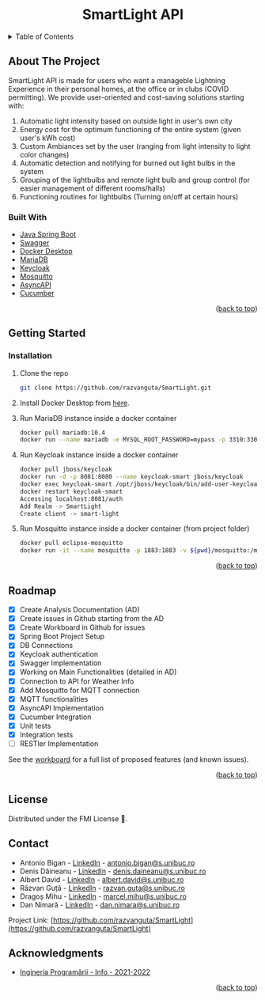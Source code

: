 <div id="top"></div>

<h1 align="center">SmartLight API</h1>



<!-- TABLE OF CONTENTS -->
<details>
  <summary>Table of Contents</summary>
  <ol>
    <li>
      <a href="#about-the-project">About The Project</a>
      <ul>
        <li><a href="#built-with">Built With</a></li>
      </ul>
    </li>
    <li>
      <a href="#getting-started">Getting Started</a>
      <ul>
        <li><a href="#installation">Installation</a></li>
      </ul>
    </li>
    <li><a href="#usage">Usage</a></li>
    <li><a href="#roadmap">Roadmap</a></li>
    <li><a href="#license">License</a></li>
    <li><a href="#contact">Contact</a></li>
    <li><a href="#acknowledgments">Acknowledgments</a></li>
  </ol>
</details>


## About The Project

SmartLight API is made for users who want a manageble Lightning Experience in their personal homes, at the office or in clubs (COVID permitting).
We provide user-oriented and cost-saving solutions starting with:
  <ol>
    <li>
      Automatic light intensity based on outside light in user's own city
    </li>
    <li>
      Energy cost for the optimum functioning of the entire system (given user's kWh cost)
    </li>
    <li>
      Custom Ambiances set by the user (ranging from light intensity to light color changes)
    </li>
    <li>
      Automatic detection and notifying for burned out light bulbs in the system
    </li>
    <li>
      Grouping of the lightbulbs and remote light bulb and group control (for easier management of different rooms/halls)
    </li>
    <li>
      Functioning routines for lightbulbs (Turning on/off at certain hours)
    </li>
  </ol>

### Built With

* [Java Spring Boot](https://spring.io/projects/spring-boot)
* [Swagger](https://swagger.io/)
* [Docker Desktop](https://www.docker.com/)
* [MariaDB](https://mariadb.org/)
* [Keycloak](https://www.keycloak.org/)
* [Mosquitto](https://mosquitto.org/)
* [AsyncAPI](https://www.asyncapi.com/)
* [Cucumber](https://cucumber.io/)

<p align="right">(<a href="#top">back to top</a>)</p>

<!-- GETTING STARTED -->
## Getting Started

### Installation

1. Clone the repo
   ```sh
   git clone https://github.com/razvanguta/SmartLight.git
   ```
2. Install Docker Desktop from [here](https://www.docker.com/products/docker-desktop).
  
3. Run MariaDB instance inside a docker container
   ```sh
   docker pull mariadb:10.4
   docker run --name mariadb -e MYSQL_ROOT_PASSWORD=mypass -p 3310:3306 -d mariadb:10.4
   ```
4. Run Keycloak instance inside a docker container
   ```sh
   docker pull jboss/keycloak
   docker run -d -p 8081:8080 --name keycloak-smart jboss/keycloak
   docker exec keycloak-smart /opt/jboss/keycloak/bin/add-user-keycloak.sh -u admin -p admin
   docker restart keycloak-smart
   Accessing localhost:8081/auth
   Add Realm -> SmartLight
   Create client -> smart-light
   ```
5. Run Mosquitto instance inside a docker container (from project folder)
   ```sh
   docker pull eclipse-mosquitto
   docker run -it --name mosquitto -p 1883:1883 -v ${pwd}/mosquitto:/mosquitto/ -d eclipse-mosquitto
   ```

<p align="right">(<a href="#top">back to top</a>)</p>

<!-- ROADMAP -->
## Roadmap

- [x] Create Analysis Documentation (AD)
- [x] Create issues in Github starting from the AD
- [x] Create Workboard in Github for issues
- [x] Spring Boot Project Setup
- [x] DB Connections
- [x] Keycloak authentication
- [x] Swagger Implementation
- [x] Working on Main Functionalities (detailed in AD)
- [x] Connection to API for Weather Info
- [x] Add Mosquitto for MQTT connection
- [x] MQTT functionalities
- [x] AsyncAPI Implementation
- [x] Cucumber Integration
- [x] Unit tests
- [x] Integration tests
- [ ] RESTler Implementation

See the [workboard](https://github.com/razvanguta/SmartLight/projects/1) for a full list of proposed features (and known issues).

<p align="right">(<a href="#top">back to top</a>)</p>

<!-- LICENSE -->
## License

Distributed under the FMI License :herb:.

<!-- CONTACT -->
## Contact

- Antonio Bigan - [LinkedIn](https://www.linkedin.com/in/antonio-bigan/) - antonio.bigan@s.unibuc.ro
- Denis Dăineanu - [LinkedIn](https://www.linkedin.com/in/denis-alexandru-daineanu-08a591208/) - denis.daineanu@s.unibuc.ro
- Albert David - [LinkedIn](https://www.linkedin.com/in/albert-david-a01117196/) - albert.david@s.unibuc.ro
- Răzvan Guță - [LinkedIn](https://www.linkedin.com/in/r%C4%83zvan-alexandru-gu%C8%9B%C4%83-6bb828192/) - razvan.guta@s.unibuc.ro
- Dragoș Mihu - [LinkedIn](https://www.linkedin.com/in/marcel-drago%C8%99-mihu-5904031aa/) - marcel.mihu@s.unibuc.ro
- Dan Nimară - [LinkedIn](https://www.linkedin.com/in/dan-gabriel-nimar%C4%83-488184201/) - dan.nimara@s.unibuc.ro

Project Link: [https://github.com/razvanguta/SmartLight](https://github.com/razvanguta/SmartLight)

<!-- ACKNOWLEDGMENTS -->
## Acknowledgments

* [Ingineria Programării - Info - 2021-2022](https://teams.microsoft.com/l/channel/19%3ayKDpcuCbLsO0VQkbrpii6N83ZZ2UGVC7jRhykLFcP-o1%40thread.tacv2/General?groupId=8966868e-cdd4-49bc-ba8f-4e4031bd6ab5&tenantId=08a1a72f-fecd-4dae-8cec-471a2fb7c2f1)

<p align="right">(<a href="#top">back to top</a>)</p>
